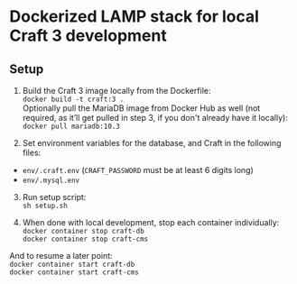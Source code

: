 # Dockerized LAMP stack for local Craft 3 development

## Setup

1. Build the Craft 3 image locally from the Dockerfile:    
`docker build -t craft:3 .`    
Optionally pull the MariaDB image from Docker Hub as well (not required, as it’ll get pulled in step 3, if you don't already have it locally):    
`docker pull mariadb:10.3`    

2. Set environment variables for the database, and Craft in the following files:    
  - `env/.craft.env` (`CRAFT_PASSWORD` must be at least 6 digits long)    
  - `env/.mysql.env`    

3. Run setup script:    
`sh setup.sh`    

4. When done with local development, stop each container individually:    
`docker container stop craft-db`    
`docker container stop craft-cms`    

And to resume a later point:    
`docker container start craft-db`    
`docker container start craft-cms`    
